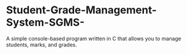 # Student-Grade-Management-System-SGMS-


A simple console-based program written in C that allows you to manage students, marks, and grades.
